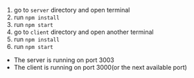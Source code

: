1. go to `server` directory and open terminal
2. run `npm install`
3. run `npm start`
4. go to `client` directory and open another terminal
5. run `npm install`
6. run `npm start`

- The server is running on port 3003
- The client is running on port 3000(or the next available port)
